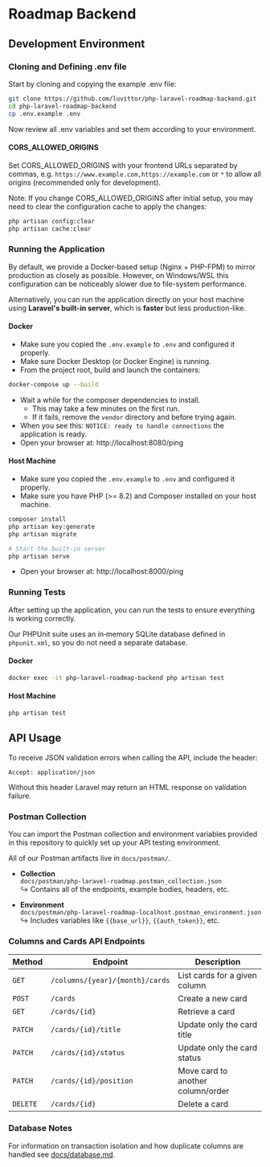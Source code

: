 # Roadmap Backend

## Development Environment

### Cloning and Defining .env file

Start by cloning and copying the example .env file:

```bash
git clone https://github.com/luvittor/php-laravel-roadmap-backend.git
cd php-laravel-roadmap-backend
cp .env.example .env
```

Now review all .env variables and set them according to your environment.

#### CORS_ALLOWED_ORIGINS

Set CORS_ALLOWED_ORIGINS with your frontend URLs separated by commas, e.g. `https://www.example.com,https://example.com` or `*` to allow all origins (recommended only for development).

Note: If you change CORS_ALLOWED_ORIGINS after initial setup, you may need to clear the configuration cache to apply the changes:

```bash
php artisan config:clear
php artisan cache:clear
```

### Running the Application

By default, we provide a Docker‐based setup (Nginx + PHP-FPM) to mirror production as closely as possible. However, on Windows/WSL this configuration can be noticeably slower due to file-system performance.

Alternatively, you can run the application directly on your host machine using **Laravel's built-in server**, which is **faster** but less production-like.

#### Docker

- Make sure you copied the `.env.example` to `.env` and configured it properly.
- Make sure Docker Desktop (or Docker Engine) is running.  
- From the project root, build and launch the containers:

```bash
docker-compose up --build
```

- Wait a while for the composer dependencies to install.
  - This may take a few minutes on the first run.
  - If it fails, remove the `vendor` directory and before trying again.
- When you see this: `NOTICE: ready to handle connections` the application is ready.
- Open your browser at: http://localhost:8080/ping

#### Host Machine

 - Make sure you copied the `.env.example` to `.env` and configured it properly.
 - Make sure you have PHP (>= 8.2) and Composer installed on your host machine.

```bash
composer install
php artisan key:generate
php artisan migrate

# Start the built-in server
php artisan serve
```

- Open your browser at: http://localhost:8000/ping

### Running Tests

After setting up the application, you can run the tests to ensure everything is working correctly.

Our PHPUnit suite uses an in‑memory SQLite database defined in `phpunit.xml`, so you do not need a separate database.

#### Docker

```bash
docker exec -it php-laravel-roadmap-backend php artisan test
```

#### Host Machine

```bash
php artisan test
```

## API Usage

To receive JSON validation errors when calling the API, include the header:

```
Accept: application/json
```

Without this header Laravel may return an HTML response on validation failure.

### Postman Collection

You can import the Postman collection and environment variables provided in this repository to quickly set up your API testing environment.

All of our Postman artifacts live in `docs/postman/`.

- **Collection**  
  `docs/postman/php-laravel-roadmap.postman_collection.json`  
  ↪ Contains all of the endpoints, example bodies, headers, etc.

- **Environment**  
  `docs/postman/php-laravel-roadmap-localhost.postman_environment.json`
  ↪ Includes variables like `{{base_url}}`, `{{auth_token}}`, etc.

### Columns and Cards API Endpoints

| Method   | Endpoint                        | Description                       |
| -------- | ------------------------------- | --------------------------------- |
| `GET`    | `/columns/{year}/{month}/cards` | List cards for a given column     |
| `POST`   | `/cards`                        | Create a new card                 |
| `GET`    | `/cards/{id}`                   | Retrieve a card                   |
| `PATCH`  | `/cards/{id}/title`             | Update only the card title        |
| `PATCH`  | `/cards/{id}/status`            | Update only the card status       |
| `PATCH`  | `/cards/{id}/position`          | Move card to another column/order |
| `DELETE` | `/cards/{id}`                   | Delete a card                     |


### Database Notes

For information on transaction isolation and how duplicate columns are handled see [docs/database.md](docs/database.md).
